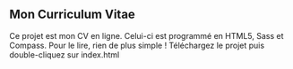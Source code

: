 ## Mon Curriculum Vitae

Ce projet est mon CV en ligne.
Celui-ci est programmé en HTML5, Sass et Compass.
Pour le lire, rien de plus simple !
Téléchargez le projet puis double-cliquez sur index.html